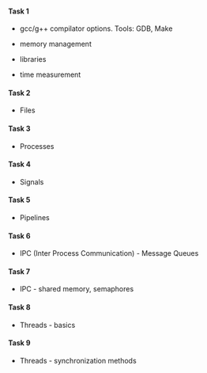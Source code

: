 #### Task 1
- gcc/g++ compilator options. Tools: GDB, Make

- memory management

- libraries

- time measurement

#### Task 2
- Files

#### Task 3 
- Processes

#### Task 4
- Signals

#### Task 5
- Pipelines

#### Task 6
- IPC (Inter Process Communication) - Message Queues

#### Task 7
- IPC - shared memory, semaphores

#### Task 8 
- Threads - basics

#### Task 9
- Threads - synchronization methods

